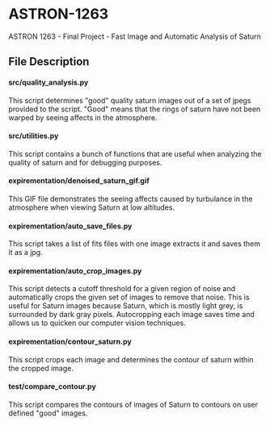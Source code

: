 # ASTRON-1263
ASTRON 1263 - Final Project - Fast Image and Automatic Analysis of Saturn

## File Description

#### src/quality_analysis.py

This script determines "good" quality saturn images out of a set of jpegs provided to the script. "Good" means that the rings of saturn have not been warped by seeing affects in the atmosphere.

#### src/utilities.py

This script contains a bunch of functions that are useful when analyzing the quality of saturn and for debugging purposes.

#### expirementation/denoised_saturn_gif.gif

This GIF file demonstrates the seeing affects caused by turbulance in the atmosphere when viewing Saturn at low altitudes.

#### expirementation/auto_save_files.py

This script takes a list of fits files with one image extracts it and saves them it as a jpg.

#### expirementation/auto_crop_images.py

This script detects a cutoff threshold for a given region of noise and automatically crops the given set of images to remove that noise. This is useful for Saturn images because Saturn, which is mostly light grey, is surrounded by dark gray pixels. Autocropping each image saves time and allows us to quicken our computer vision techniques.

#### expirementation/contour_saturn.py

This script crops each image and determines the contour of saturn within the cropped image.


#### test/compare_contour.py

This script compares the contours of images of Saturn to contours on user defined "good" images.
